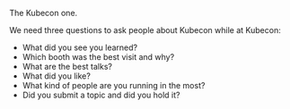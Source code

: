 The Kubecon one. 

We need three questions to ask people about Kubecon while at Kubecon: 
* What did you see you learned?
* Which booth was the best visit and why?
* What are the best talks?
* What did you like?
* What kind of people are you running in the most?
* Did you submit a topic and did you hold it?
